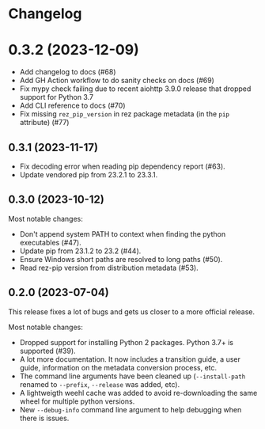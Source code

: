 # Changelog

<!-- start-here-sphinx-start-after -->

# 0.3.2 (2023-12-09)

* Add changelog to docs (#68)
* Add GH Action workflow to do sanity checks on docs (#69)
* Fix mypy check failing due to recent aiohttp 3.9.0 release that dropped support for Python 3.7
* Add CLI reference to docs (#70)
* Fix missing `rez_pip_version` in rez package metadata (in the `pip` attribute) (#77)

## 0.3.1 (2023-11-17)

* Fix decoding error when reading pip dependency report (#63).
* Update vendored pip from 23.2.1 to 23.3.1.

## 0.3.0 (2023-10-12)

Most notable changes:
* Don't append system PATH to context when finding the python executables (#47).
* Update pip from 23.1.2 to 23.2 (#44).
* Ensure Windows short paths are resolved to long paths (#50).
* Read rez-pip version from distribution metadata (#53).

## 0.2.0 (2023-07-04)

This release fixes a lot of bugs and gets us closer to a more official release.

Most notable changes:
* Dropped support for installing Python 2 packages. Python 3.7+ is supported (#39).
* A lot more documentation. It now includes a transition guide, a user guide, information on the metadata conversion process, etc.
* The command line arguments have been cleaned up (`--install-path` renamed to `--prefix`, `--release` was added, etc).
* A lightweigth weehl cache was added to avoid re-downloading the same wheel for multiple python versions.
* New `--debug-info` command line argument to help debugging when there is issues.

